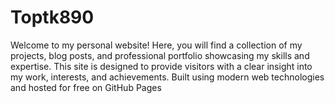 
# Toptk890
Welcome to my personal website! Here, you will find a collection of my projects, blog posts, and professional portfolio showcasing my skills and expertise. This site is designed to provide visitors with a clear insight into my work, interests, and achievements. Built using modern web technologies and hosted for free on GitHub Pages
